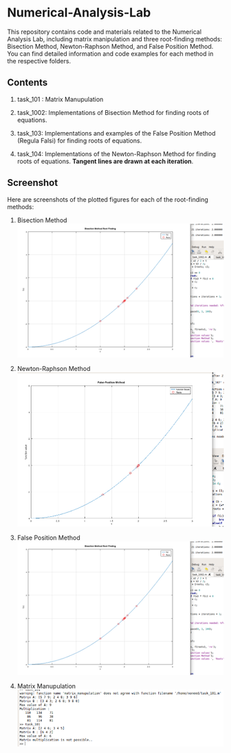 # Numerical-Analysis-Lab

This repository contains code and materials related to the Numerical Analysis Lab, including matrix manipulation and three root-finding methods: Bisection Method, Newton-Raphson Method, and False Position Method. 
You can find detailed information and code examples for each method in the respective folders.

## Contents

1. task_101 : Matrix Manupulation 

2. task_1002: Implementations of Bisection Method for finding roots of equations.

3. task_103: Implementations and examples of the False Position Method (Regula Falsi) for finding roots of equations.
   
4. task_104: Implementations of the Newton-Raphson Method for finding roots of equations. **Tangent lines are drawn at each iteration**.

## Screenshot

Here are screenshots of the plotted figures for each of the root-finding methods:

1. Bisection Method
   ![Bisection Method Plot](plot/task_102.png)

2. Newton-Raphson Method
   ![Newton-Raphson Method Plot](plot/task_103.png)

3. False Position Method
   ![False Position Method Plot](plot/task_102.png)

4. Matrix Manupulation
   ![Matrix Manupulation](plot/task_101.png)

